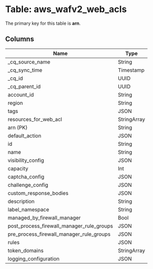 # Table: aws_wafv2_web_acls



The primary key for this table is **arn**.



## Columns
| Name          | Type          |
| ------------- | ------------- |
|_cq_source_name|String|
|_cq_sync_time|Timestamp|
|_cq_id|UUID|
|_cq_parent_id|UUID|
|account_id|String|
|region|String|
|tags|JSON|
|resources_for_web_acl|StringArray|
|arn (PK)|String|
|default_action|JSON|
|id|String|
|name|String|
|visibility_config|JSON|
|capacity|Int|
|captcha_config|JSON|
|challenge_config|JSON|
|custom_response_bodies|JSON|
|description|String|
|label_namespace|String|
|managed_by_firewall_manager|Bool|
|post_process_firewall_manager_rule_groups|JSON|
|pre_process_firewall_manager_rule_groups|JSON|
|rules|JSON|
|token_domains|StringArray|
|logging_configuration|JSON|